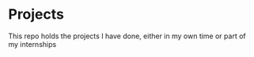 # Projects

This repo holds the projects I have done, either in my own time or part of my internships
